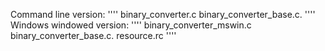 Command line version:
''''
binary_converter.c
binary_converter_base.c.
''''
Windows windowed version: 
''''
binary_converter_mswin.c
binary_converter_base.c.
resource.rc
''''

